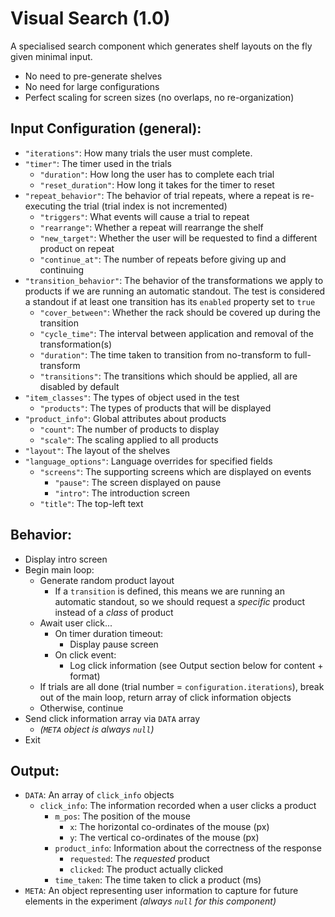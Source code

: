 # Visual Search (1.0)

A specialised search component which generates shelf layouts on the fly given minimal input.
- No need to pre-generate shelves
- No need for large configurations
- Perfect scaling for screen sizes (no overlaps, no re-organization)

## Input Configuration (general):

- `"iterations"`: How many trials the user must complete.
- `"timer"`: The timer used in the trials
  - `"duration"`: How long the user has to complete each trial
  - `"reset_duration"`: How long it takes for the timer to reset
- `"repeat_behavior"`: The behavior of trial repeats, where a repeat is re-executing the trial (trial index is not incremented)
  - `"triggers"`: What events will cause a trial to repeat
  - `"rearrange"`: Whether a repeat will rearrange the shelf
  - `"new_target"`: Whether the user will be requested to find a different product on repeat
  - `"continue_at"`: The number of repeats before giving up and continuing
- `"transition_behavior"`: The behavior of the transformations we apply to products if we are running an automatic standout. The test is considered a standout if at least one transition has its `enabled` property set to `true`
  - `"cover_between"`: Whether the rack should be covered up during the transition
  - `"cycle_time"`: The interval between application and removal of the transformation(s)
  - `"duration"`: The time taken to transition from no-transform to full-transform
  - `"transitions"`: The transitions which should be applied, all are disabled by default
- `"item_classes"`: The types of object used in the test
  - `"products"`: The types of products that will be displayed
- `"product_info"`: Global attributes about products
  - `"count"`: The number of products to display
  - `"scale"`: The scaling applied to all products
- `"layout"`: The layout of the shelves
- `"language_options"`: Language overrides for specified fields
  - `"screens"`: The supporting screens which are displayed on events
    - `"pause"`: The screen displayed on pause
    - `"intro"`: The introduction screen
  - `"title"`: The top-left text

## Behavior:

- Display intro screen
- Begin main loop:
  - Generate random product layout
    - If a `transition` is defined, this means we are running an automatic standout, so we should request a *specific* product instead of a *class* of product
  - Await user click...
    - On timer duration timeout:
      - Display pause screen
    - On click event:
      - Log click information (see Output section below for content + format)
  - If trials are all done (trial number = `configuration.iterations`), break out of the main loop, return array of click information objects
  - Otherwise, continue
- Send click information array via `DATA` array
  - *(`META` object is always `null`)*
- Exit

## Output:

- `DATA`: An array of `click_info` objects
  - `click_info`: The information recorded when a user clicks a product
    - `m_pos`: The position of the mouse
      - `x`: The horizontal co-ordinates of the mouse (px)
      - `y`: The vertical co-ordinates of the mouse (px)
    - `product_info`: Information about the correctness of the response
      - `requested`: The *requested* product
      - `clicked`: The product actually clicked
    - `time_taken`: The time taken to click a product (ms)
- `META`: An object representing user information to capture for future elements in the experiment *(always `null` for this component)*